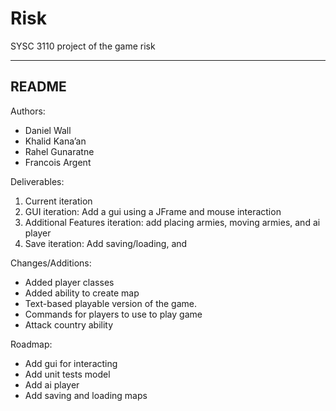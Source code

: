 # Risk
SYSC 3110 project of the game risk

-------------------------------------------------------------------------------------------------------
README
-------------------------------------------------------------------------------------------------------

Authors:
- Daniel Wall
- Khalid Kana’an
- Rahel Gunaratne
- Francois Argent

Deliverables:
1. Current iteration
2. GUI iteration: Add a gui using a JFrame and mouse interaction
3. Additional Features iteration: add placing armies, moving armies, and ai player
4. Save iteration: Add saving/loading, and 

Changes/Additions:
- Added player classes
- Added ability to create map
- Text-based playable version of the game.
- Commands for players to use to play game
- Attack country ability

Roadmap:
- Add gui for interacting
- Add unit tests model
- Add ai player
- Add saving and loading maps
